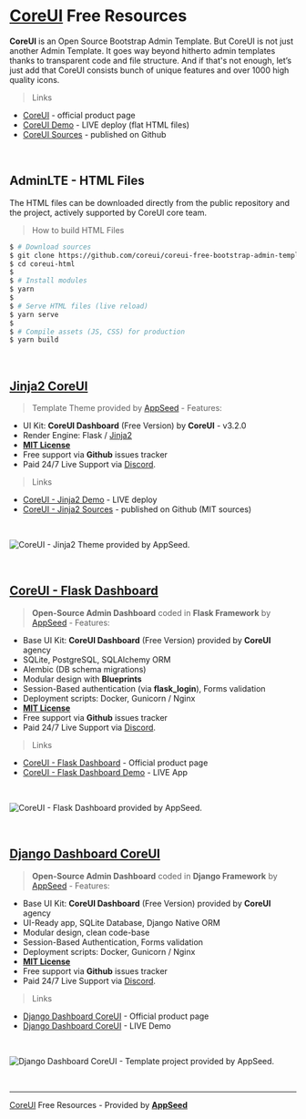 # [CoreUI](https://coreui.io/?ref=appseed) Free Resources

**CoreUI** is an Open Source Bootstrap Admin Template. But CoreUI is not just another Admin Template. It goes way beyond hitherto admin templates thanks to transparent code and file structure. And if that's not enough, let’s just add that CoreUI consists bunch of unique features and over 1000 high quality icons.

> Links

- [CoreUI](https://coreui.io/?ref=appseed) - official product page
- [CoreUI Demo](https://coreui.io/demo/3.1.0/?ref=appseed) - LIVE deploy (flat HTML files)
- [CoreUI Sources](https://github.com/coreui/coreui-free-bootstrap-admin-template) - published on Github

<br />

## AdminLTE - HTML Files

The HTML files can be downloaded directly from the public repository and the project, actively supported by CoreUI core team.

> How to build HTML Files

```bash
$ # Download sources
$ git clone https://github.com/coreui/coreui-free-bootstrap-admin-template.git coreui-html
$ cd coreui-html
$ 
$ # Install modules
$ yarn
$ 
$ # Serve HTML files (live reload)
$ yarn serve
$ 
$ # Compile assets (JS, CSS) for production
$ yarn build
```

<br />

## [Jinja2 CoreUI](https://theme-jinja2-coreui.appseed.us/)

> Template Theme provided by [AppSeed](https://appseed.us?ref=gh) - Features:

- UI Kit: **CoreUI Dashboard** (Free Version) by **CoreUI** - v3.2.0
- Render Engine: Flask / [Jinja2](https://jinja.palletsprojects.com/)
- **[MIT License](https://github.com/app-generator/license-mit)**
- Free support via **Github** issues tracker
- Paid 24/7 Live Support via [Discord](https://discord.gg/fZC6hup).

> Links

- [CoreUI - Jinja2 Demo](https://theme-jinja2-coreui.appseed.us/) - LIVE deploy
- [CoreUI - Jinja2 Sources](https://github.com/app-generator/theme-jinja2-coreui) - published on Github (MIT sources)

<br />

![CoreUI - Jinja2 Theme provided by AppSeed.](https://raw.githubusercontent.com/app-generator/theme-jinja2-coreui/master/media/theme-jinja2-coreui-screen.png)

<br />

## [CoreUI - Flask Dashboard](https://appseed.us/admin-dashboards/flask-dashboard-coreui?ref=gh)

> **Open-Source Admin Dashboard** coded in **Flask Framework** by [AppSeed](https://appseed.us?ref=gh) - Features:

- Base UI Kit: **CoreUI Dashboard** (Free Version) provided by **CoreUI** agency
- SQLite, PostgreSQL, SQLAlchemy ORM
- Alembic (DB schema migrations)
- Modular design with **Blueprints**
- Session-Based authentication (via **flask_login**), Forms validation
- Deployment scripts: Docker, Gunicorn / Nginx
- **[MIT License](https://github.com/app-generator/license-mit)**
- Free support via **Github** issues tracker
- Paid 24/7 Live Support via [Discord](https://discord.gg/fZC6hup).

> Links

- [CoreUI - Flask Dashboard](https://appseed.us/admin-dashboards/flask-dashboard-coreui) - Official product page
- [CoreUI - Flask Dashboard Demo](https://flask-dashboard-coreui.appseed.us/) - LIVE App

<br />

![CoreUI - Flask Dashboard provided by AppSeed.](https://raw.githubusercontent.com/app-generator/flask-dashboard-coreui/master/media/flask-dashboard-coreui-screen.png)

<br />

## [Django Dashboard CoreUI](https://appseed.us/admin-dashboards/django-dashboard-coreui?ref=gh)

> **Open-Source Admin Dashboard** coded in **Django Framework** by [AppSeed](https://appseed.us?ref=gh) - Features:

- Base UI Kit: **CoreUI Dashboard** (Free Version) provided by **CoreUI** agency
- UI-Ready app, SQLite Database, Django Native ORM
- Modular design, clean code-base
- Session-Based Authentication, Forms validation
- Deployment scripts: Docker, Gunicorn / Nginx
- **[MIT License](https://github.com/app-generator/license-mit)**
- Free support via **Github** issues tracker
- Paid 24/7 Live Support via [Discord](https://discord.gg/fZC6hup).

> Links

- [Django Dashboard CoreUI](https://appseed.us/admin-dashboards/django-dashboard-coreui?ref=gh) - Official product page
- [Django Dashboard CoreUI](https://django-dashboard-coreui.appseed.us/) - LIVE Demo

<br />

![Django Dashboard CoreUI - Template project provided by AppSeed.](https://raw.githubusercontent.com/app-generator/django-dashboard-coreui/master/media/django-dashboard-coreui-screen.png)

<br />

---
[CoreUI](https://coreui.io/?ref=appseed) Free Resources - Provided by **[AppSeed](https://appseed.us?ref=gh)**


